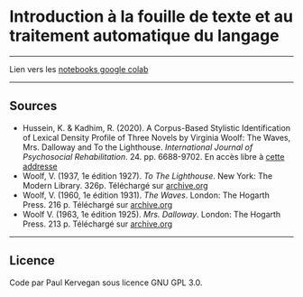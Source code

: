 # Introduction à la fouille de texte et au traitement automatique du langage

---

Lien vers les [notebooks google colab](https://colab.research.google.com/drive/1fdDQlQb48VvopV4R91D9QHLRqUzsIhTl?usp=sharing)

---

## Sources
- Hussein, K. & Kadhim, R. (2020). A Corpus-Based Stylistic Identification of Lexical Density Profile of Three Novels by Virginia Woolf: The Waves, Mrs. Dalloway and To the Lighthouse. *International Journal of Psychosocial Rehabilitation*. 24. pp. 6688-9702. En accès libre à [cette addresse](https://www.researchgate.net/publication/343797320_A_Corpus-Based_Stylistic_Identification_of_Lexical_Density_Profile_of_Three_Novels_by_Virginia_Woolf_The_Waves_Mrs_Dalloway_and_To_the_Lighthouse)
- Woolf, V. (1937, 1e édition 1927). *To The Lighthouse*. New York: The Modern Library. 326p. Téléchargé sur [archive.org](https://archive.org/details/in.ernet.dli.2015.376)
- Woolf, V. (1960, 1e édition 1931). *The Waves*. London: The Hogarth Press. 216 p. Téléchargé sur [archive.org](https://archive.org/details/in.ernet.dli.2015.2478/)
- Woolf V. (1963, 1e édition 1925). *Mrs. Dalloway*. London: The Hogarth Press. 213 p. Téléchargé sur [archive.org](https://archive.org/details/dli.ernet.16394/)

---

## Licence

Code par Paul Kervegan sous licence GNU GPL 3.0.
